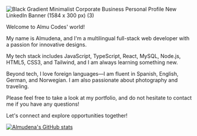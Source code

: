 
![Black Gradient Minimalist Corporate Business Personal Profile New LinkedIn Banner (1584 x 300 px) (3)](https://github.com/user-attachments/assets/bb4ba144-dc4f-4a5d-8d2d-3668969f27ca)


Welcome to Almu Codes' world!

My name is Almudena, and I'm a multilingual full-stack web developer with a passion for innovative designs.

My tech stack includes JavaScript, TypeScript, React, MySQL, Node.js, HTML5, CSS3, and Tailwind, and I am always learning something new.

Beyond tech, I love foreign languages—I am fluent in Spanish, English, German, and Norwegian.
I am also passionate about photography and traveling.

Please feel free to take a look at my portfolio, and do not hesitate to contact me if you have any questions!

Let's connect and explore opportunities together!

[![Almudena's GitHub stats](https://github-readme-stats.vercel.app/api?username=Almudena-Rendon)](https://github.com/Almudena-Rendon)

